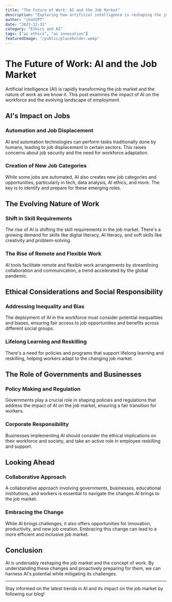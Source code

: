 ```yaml
---
title: "The Future of Work: AI and the Job Market"
description: "Exploring how artificial intelligence is reshaping the job market, the challenges it poses, and the opportunities it creates for the future of work."
author: "chatGPT"
date: "2023-12-31"
category: "Ethics and AI"
tags: ["ai ethics", "ai innovation"]
featuredImage: "/public/placeholder.webp"
---
```


# The Future of Work: AI and the Job Market

Artificial Intelligence (AI) is rapidly transforming the job market and the nature of work as we know it. This post examines the impact of AI on the workforce and the evolving landscape of employment.

## AI's Impact on Jobs

### Automation and Job Displacement

AI and automation technologies can perform tasks traditionally done by humans, leading to job displacement in certain sectors. This raises concerns about job security and the need for workforce adaptation.

### Creation of New Job Categories

While some jobs are automated, AI also creates new job categories and opportunities, particularly in tech, data analysis, AI ethics, and more. The key is to identify and prepare for these emerging roles.

## The Evolving Nature of Work

### Shift in Skill Requirements

The rise of AI is shifting the skill requirements in the job market. There's a growing demand for skills like digital literacy, AI literacy, and soft skills like creativity and problem-solving.

### The Rise of Remote and Flexible Work

AI tools facilitate remote and flexible work arrangements by streamlining collaboration and communication, a trend accelerated by the global pandemic.

## Ethical Considerations and Social Responsibility

### Addressing Inequality and Bias

The deployment of AI in the workforce must consider potential inequalities and biases, ensuring fair access to job opportunities and benefits across different social groups.

### Lifelong Learning and Reskilling

There's a need for policies and programs that support lifelong learning and reskilling, helping workers adapt to the changing job market.

## The Role of Governments and Businesses

### Policy Making and Regulation

Governments play a crucial role in shaping policies and regulations that address the impact of AI on the job market, ensuring a fair transition for workers.

### Corporate Responsibility

Businesses implementing AI should consider the ethical implications on their workforce and society, and take an active role in employee reskilling and support.

## Looking Ahead

### Collaborative Approach

A collaborative approach involving governments, businesses, educational institutions, and workers is essential to navigate the changes AI brings to the job market.

### Embracing the Change

While AI brings challenges, it also offers opportunities for innovation, productivity, and new job creation. Embracing this change can lead to a more efficient and inclusive job market.

## Conclusion

AI is undeniably reshaping the job market and the concept of work. By understanding these changes and proactively preparing for them, we can harness AI's potential while mitigating its challenges.

---

Stay informed on the latest trends in AI and its impact on the job market by following our blog!

